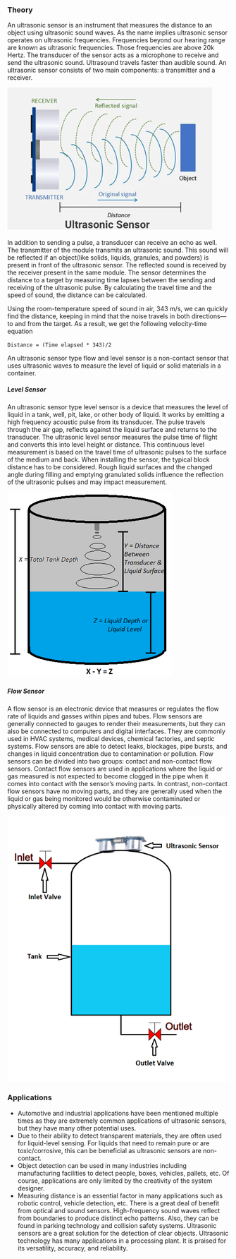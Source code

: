 ### Theory

An ultrasonic sensor is an instrument that measures the distance to an object using ultrasonic sound waves. As the name implies ultrasonic sensor operates on ultrasonic frequencies. Frequencies beyond our hearing range are known as ultrasonic frequencies. Those frequencies are above 20k Hertz. The transducer of the sensor acts as a microphone to receive and send the ultrasonic sound. Ultrasound travels faster than audible sound. An ultrasonic sensor consists of two main components: a transmitter and a receiver. 

![1](images/figure2.png)

In addition to sending a pulse, a transducer can receive an echo as well. The transmitter of the module transmits an ultrasonic sound. This sound will be reflected if an object(like solids, liquids, granules, and powders) is present in front of the ultrasonic sensor. The reflected sound is received by the receiver present in the same module. The sensor determines the distance to a target by measuring time lapses between the sending and receiving of the ultrasonic pulse. By calculating the travel time and the speed of sound, the distance can be calculated.

Using the room-temperature speed of sound in air, 343 m/s, we can quickly find the distance, keeping in mind that the noise travels in both directions—to and from the target. As a result, we get the following velocity-time equation

	Distance = (Time elapsed * 343)/2

An ultrasonic sensor type flow and level sensor is a non-contact sensor that uses ultrasonic waves to measure the level of liquid or solid materials in a container. 

##### Level Sensor
An ultrasonic sensor type level sensor is a device that measures the level of liquid in a tank, well, pit, lake, or other body of liquid. It works by emitting a high frequency acoustic pulse from its transducer. The pulse travels through the air gap, reflects against the liquid surface and returns to the transducer. The ultrasonic level sensor measures the pulse time of flight and converts this into level height or distance. This continuous level measurement is based on the travel time of ultrasonic pulses to the surface of the medium and back. When installing the sensor, the typical block distance has to be considered. Rough liquid surfaces and the changed angle during filling and emptying granulated solids influence the reflection of the ultrasonic pulses and may impact measurement.

![3](images/figure4.png)

##### Flow Sensor
A flow sensor is an electronic device that measures or regulates the flow rate of liquids and gasses within pipes and tubes. Flow sensors are generally connected to gauges to render their measurements, but they can also be connected to computers and digital interfaces. They are commonly used in HVAC systems, medical devices, chemical factories, and septic systems. Flow sensors are able to detect leaks, blockages, pipe bursts, and changes in liquid concentration due to contamination or pollution. Flow sensors can be divided into two groups: contact and non-contact flow sensors. Contact flow sensors are used in applications where the liquid or gas measured is not expected to become clogged in the pipe when it comes into contact with the sensor’s moving parts. In contrast, non-contact flow sensors have no moving parts, and they are generally used when the liquid or gas being monitored would be otherwise contaminated or physically altered by coming into contact with moving parts.

![4](images/figure5.png)

### Applications

- Automotive and industrial applications have been mentioned multiple times as they are extremely common applications of ultrasonic sensors, but they have many other potential uses. 
- Due to their ability to detect transparent materials, they are often used for liquid-level sensing. For liquids that need to remain pure or are toxic/corrosive, this can be beneficial as ultrasonic sensors are non-contact. 
- Object detection can be used in many industries including manufacturing facilities to detect people, boxes, vehicles, pallets, etc. Of course, applications are only limited by the creativity of the system designer.
- Measuring distance is an essential factor in many applications such as robotic control, vehicle detection, etc. There is a great deal of benefit from optical and sound sensors. High-frequency sound waves reflect from boundaries to produce distinct echo patterns. Also, they can be found in parking technology and collision safety systems. Ultrasonic sensors are a great solution for the detection of clear objects. Ultrasonic technology has many applications in a processing plant. It is praised for its versatility, accuracy, and reliability.